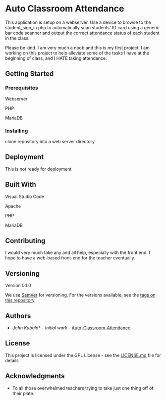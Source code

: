 # Auto Classroom Attendance
This application is setup on a webserver. Use a device to browse to the student_sign_in.php to automatically scan students' ID card using a generic bar code scanner and output the correct attendance status of each student in the class.

Please be kind.  I am very much a noob and this is my first project.  I am working on this project to help alleviate some of the tasks I have at the beginning of class, and I HATE taking attendance.


## Getting Started


### Prerequisites
Webserver

PHP

MariaDB


### Installing
clone repository into a web server directory



## Deployment

This is not ready for deployment

## Built With
Visual Studio Code

Apache

PHP

MariaDB


## Contributing

I would very much take any and all help, especially with the front end.  I hope to have a web-based front-end for the teacher eventually.

## Versioning

Version 0.1.0

We use [SemVer](http://semver.org/) for versioning. For the versions available, see the [tags on this repository](https://github.com/your/project/tags). 

## Authors

* *John Kubala** - *Initial work* - [Auto-Classroom-Attendance](https://github.com/jkubala4454)

## License

This project is licensed under the GPL License - see the [LICENSE.md](LICENSE.md) file for details

## Acknowledgments

* To all those overwhelmed teachers trying to take just one thing off of their plate.

